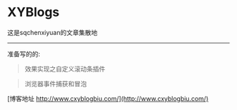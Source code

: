 # XYBlogs
这是sqchenxiyuan的文章集散地

---
准备写的的:

>   效果实现之自定义滚动条插件

>   浏览器事件捕获和冒泡

[博客地址 http://www.cxyblogbiu.com/](http://www.cxyblogbiu.com/)
